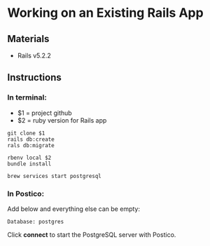 # Working on an Existing Rails App

## Materials
* Rails v5.2.2

## Instructions

### In terminal:

- $1 = project github
- $2 = ruby version for Rails app

```
git clone $1
rails db:create
rals db:migrate

rbenv local $2
bundle install

brew services start postgresql
```

### In Postico:
Add below and everything else can be empty:

```
Database: postgres
```

Click **connect** to start the PostgreSQL server with Postico.
